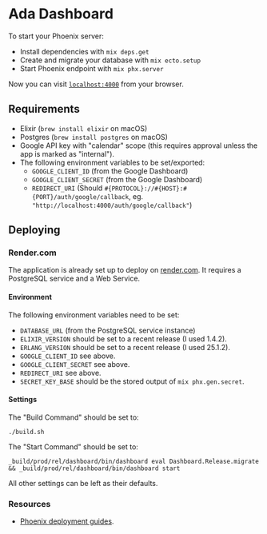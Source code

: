 # Ada Dashboard #

To start your Phoenix server:

  * Install dependencies with `mix deps.get`
  * Create and migrate your database with `mix ecto.setup`
  * Start Phoenix endpoint with `mix phx.server`

Now you can visit [`localhost:4000`](http://localhost:4000) from your browser.

## Requirements ##

* Elixir (`brew install elixir` on macOS)
* Postgres (`brew install postgres` on macOS)
* Google API key with "calendar" scope (this requires approval unless the app is marked as "internal").
* The following environment variables to be set/exported:
  * `GOOGLE_CLIENT_ID` (from the Google Dashboard)
  * `GOOGLE_CLIENT_SECRET` (from the Google Dashboard)
  * `REDIRECT_URI` (Should `#{PROTOCOL}://#{HOST}:#{PORT}/auth/google/callback`, eg. `"http://localhost:4000/auth/google/callback"`)

## Deploying ##

### Render.com ###

The application is already set up to deploy on [render.com](https://render.com).
It requires a PostgreSQL service and a Web Service.

#### Environment ####

The following environment variables need to be set:

* `DATABASE_URL` (from the PostgreSQL service instance)
* `ELIXIR_VERSION` should be set to a recent release (I used 1.4.2).
* `ERLANG_VERSION` should be set to a recent release (I used 25.1.2).
* `GOOGLE_CLIENT_ID` see above.
* `GOOGLE_CLIENT_SECRET` see above.
* `REDIRECT_URI` see above.
* `SECRET_KEY_BASE` should be the stored output of `mix phx.gen.secret`.

#### Settings ####

The "Build Command" should be set to:
```
./build.sh
```

The "Start Command" should be set to:
```
_build/prod/rel/dashboard/bin/dashboard eval Dashboard.Release.migrate && _build/prod/rel/dashboard/bin/dashboard start
```

All other settings can be left as their defaults.

### Resources ###

* [Phoenix deployment guides](https://hexdocs.pm/phoenix/deployment.html).

